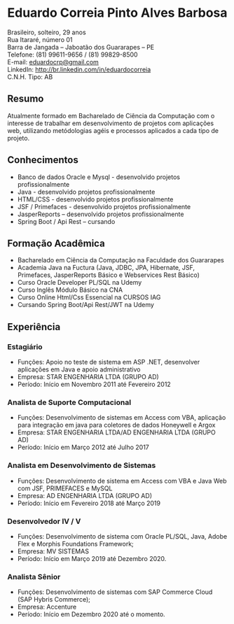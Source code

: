 # Eduardo Correia Pinto Alves Barbosa
Brasileiro, solteiro, 29 anos </br>
Rua Itararé, número 01 </br>
Barra de Jangada – Jaboatão dos Guararapes – PE </br>
Telefone: (81) 99611-9656 / (81) 99829-8500 </br>
E-mail: ​eduardocrp@gmail.com​  </br>
LinkedIn: ​http://br.linkedin.com/in/eduardocorreia </br>
C.N.H. Tipo: AB </br>


## Resumo
Atualmente formado em Bacharelado de Ciência da Computação com o interesse de trabalhar em desenvolvimento de projetos com aplicações web, utilizando metódologias agéis e processos aplicados a cada tipo de projeto.

## Conhecimentos
* Banco de dados Oracle e Mysql - desenvolvido projetos profissionalmente
* Java - desenvolvido projetos profissionalmente
* HTML/CSS - desenvolvido projetos profissionalmente
* JSF / Primefaces - desenvolvido projetos profissionalmente
* JasperReports – desenvolvido projetos profissionalmente
* Spring Boot / Api Rest – cursando

## Formação Acadêmica
* Bacharelado em Ciência da Computação na Faculdade dos Guararapes
* Academia Java na Fuctura (Java, JDBC, JPA, Hibernate, JSF, Primefaces, JasperReports Básico e Webservices Rest Básico)
* Curso Oracle Developer PL/SQL na Udemy
* Curso Inglês Módulo Básico na CNA
* Curso Online Html/Css Essencial na CURSOS IAG
* Cursando Spring Boot/Api Rest/JWT na Udemy

## Experiência
### Estagiário
* Funções: Apoio no teste de sistema em ASP .NET, desenvolver aplicações em Java e apoio administrativo
* Empresa: STAR ENGENHARIA LTDA (GRUPO AD) 
* Período: Início em Novembro 2011 até Fevereiro 2012
### Analista de Suporte Computacional 
* Funções: Desenvolvimento de sistemas em Access com VBA, aplicação para integração em java para coletores de dados Honeywell e Argox
* Empresa: STAR ENGENHARIA LTDA/AD ENGENHARIA LTDA (GRUPO AD)
* Período: Início em Março 2012 até Julho 2017
### Analista em Desenvolvimento de Sistemas 
* Funções: Desenvolvimento de sistema em Access com VBA e Java Web com JSF, PRIMEFACES e MySQL
* Empresa: AD ENGENHARIA LTDA (GRUPO AD)
* Período: Início em Fevereiro 2018 até Março 2019
### Desenvolvedor IV / V
* Funções: Desenvolvimento de sistema com Oracle PL/SQL, Java, Adobe Flex e Morphis Foundations Framework;
* Empresa: MV SISTEMAS
* Período: Início em Março 2019 até Dezembro 2020.
### Analista Sênior
* Funções: Desenvolvimento de sistemas com SAP Commerce Cloud (SAP Hybris Commerce);
* Empresa: Accenture
* Período: Início em Dezembro 2020 até o momento.

